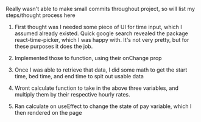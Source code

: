Really wasn't able to make small commits throughout project, so will list my steps/thought process here

1. First thought was I needed some piece of UI for time input, which I assumed already existed.  Quick google search revealed the package react-time-picker, which I was happy with.  It's not very pretty, but for these purposes it does the job.

2. Implemented those to function, using their onChange prop

3. Once I was able to retrieve that data, I did some math to get the start time, bed time, and end time to spit out usable data

4. Wront calculate function to take in the above three variables, and multiply them by their respective hourly rates.

5. Ran calculate on useEffect to change the state of pay variable, which I then rendered on the page